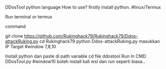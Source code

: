 DDosTool
python language
How to use?
firstly install python.
#linux/Termux

Run terminal or termux

command

git clone https://github.com/Rukinghack79/Rukinghack79/Ddos-attackRuking.py
cd Rukinghack79
python Ddos-attackRuking.py
masukkan IP Target
#window 7,8,10

Install python dan paste di path variable
cd file ddostool
Run In CMD DDosTool.py
#window10 boleh install kali wsl dan run seperti biasa..
